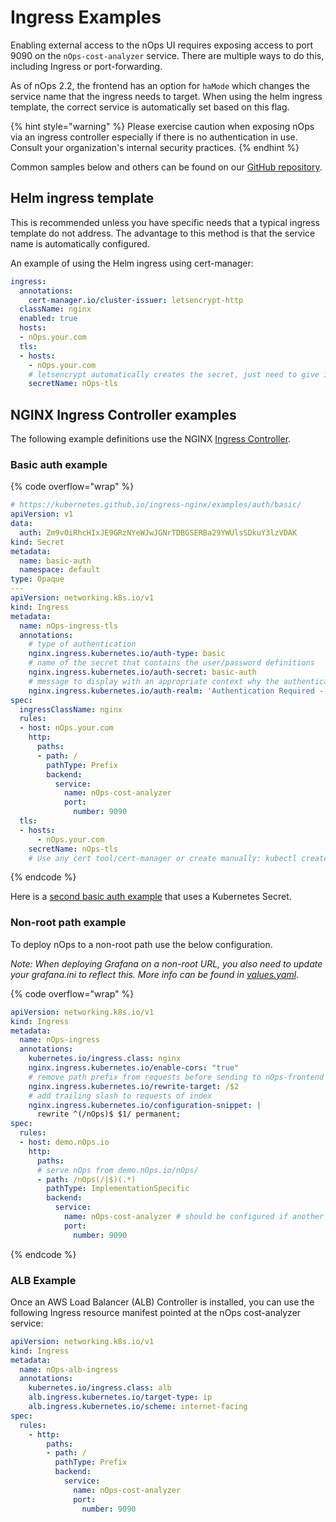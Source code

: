# Ingress Examples

Enabling external access to the nOps UI requires exposing access to port 9090 on the `nOps-cost-analyzer` service. There are multiple ways to do this, including Ingress or port-forwarding.

As of nOps 2.2, the frontend has an option for `haMode` which changes the service name that the ingress needs to target. When using the helm ingress template, the correct service is automatically set based on this flag.

{% hint style="warning" %}
Please exercise caution when exposing nOps via an ingress controller especially if there is no authentication in use. Consult your organization's internal security practices.
{% endhint %}

Common samples below and others can be found on our [GitHub repository](https://github.com/nOps/poc-common-configurations/tree/main/ingress-examples).

## Helm ingress template

This is recommended unless you have specific needs that a typical ingress template do not address. The advantage to this method is that the service name is automatically configured.

An example of using the Helm ingress using cert-manager:

```yaml
ingress:
  annotations:
    cert-manager.io/cluster-issuer: letsencrypt-http
  className: nginx
  enabled: true
  hosts:
  - nOps.your.com
  tls:
  - hosts:
    - nOps.your.com
    # letsencrypt automatically creates the secret, just need to give it a name:
    secretName: nOps-tls
```

## NGINX Ingress Controller examples

The following example definitions use the NGINX [Ingress Controller](https://kubernetes.io/docs/concepts/services-networking/ingress-controllers/).

### Basic auth example

{% code overflow="wrap" %}
```yaml
# https://kubernetes.github.io/ingress-nginx/examples/auth/basic/
apiVersion: v1
data:
  auth: Zm9vOiRhcHIxJE9GRzNYeWJwJGNrTDBGSERBa29YWUlsSDkuY3lzVDAK
kind: Secret
metadata:
  name: basic-auth
  namespace: default
type: Opaque
---
apiVersion: networking.k8s.io/v1
kind: Ingress
metadata:
  name: nOps-ingress-tls
  annotations:
    # type of authentication
    nginx.ingress.kubernetes.io/auth-type: basic
    # name of the secret that contains the user/password definitions
    nginx.ingress.kubernetes.io/auth-secret: basic-auth
    # message to display with an appropriate context why the authentication is required
    nginx.ingress.kubernetes.io/auth-realm: 'Authentication Required - nOps'
spec:
  ingressClassName: nginx
  rules:
  - host: nOps.your.com
    http:
      paths:
      - path: /
        pathType: Prefix
        backend:
          service:
            name: nOps-cost-analyzer
            port:
              number: 9090
  tls:
  - hosts:
      - nOps.your.com
    secretName: nOps-tls
    # Use any cert tool/cert-manager or create manually: kubectl create secret tls nOps-tls --cert /etc/letsencrypt/live/nOps.your.com/fullchain.pem --key /etc/letsencrypt/live/nOps.your.com/privkey.pem
```
{% endcode %}

Here is a [second basic auth example](https://kubernetes.github.io/ingress-nginx/examples/auth/basic/) that uses a Kubernetes Secret.

### Non-root path example

To deploy nOps to a non-root path use the below configuration.&#x20;

_Note: When deploying Grafana on a non-root URL, you also need to update your grafana.ini to reflect this. More info can be found in_ [_values.yaml_](https://github.com/nOps/cost-analyzer-helm-chart/blob/cae42c28e12ecf8f1ad13ee17be8ce6633380b96/cost-analyzer/values.yaml#L335-L339)_._

{% code overflow="wrap" %}
```yaml
apiVersion: networking.k8s.io/v1
kind: Ingress
metadata:
  name: nOps-ingress
  annotations:
    kubernetes.io/ingress.class: nginx
    nginx.ingress.kubernetes.io/enable-cors: "true"
    # remove path prefix from requests before sending to nOps-frontend
    nginx.ingress.kubernetes.io/rewrite-target: /$2
    # add trailing slash to requests of index
    nginx.ingress.kubernetes.io/configuration-snippet: |
      rewrite ^(/nOps)$ $1/ permanent;
spec:
  rules:
  - host: demo.nOps.io
    http:
      paths:
      # serve nOps from demo.nOps.io/nOps/
      - path: /nOps(/|$)(.*)
        pathType: ImplementationSpecific
        backend:
          service:
            name: nOps-cost-analyzer # should be configured if another helm name or service address is used
            port:
              number: 9090
```
{% endcode %}

### ALB Example

Once an AWS Load Balancer (ALB) Controller is installed, you can use the following Ingress resource manifest pointed at the nOps cost-analyzer service:

```yaml
apiVersion: networking.k8s.io/v1
kind: Ingress
metadata:
  name: nOps-alb-ingress
  annotations:
    kubernetes.io/ingress.class: alb
    alb.ingress.kubernetes.io/target-type: ip
    alb.ingress.kubernetes.io/scheme: internet-facing
spec:
  rules:
    - http:
        paths:
        - path: /
          pathType: Prefix
          backend:
            service:
              name: nOps-cost-analyzer
              port:
                number: 9090
```
